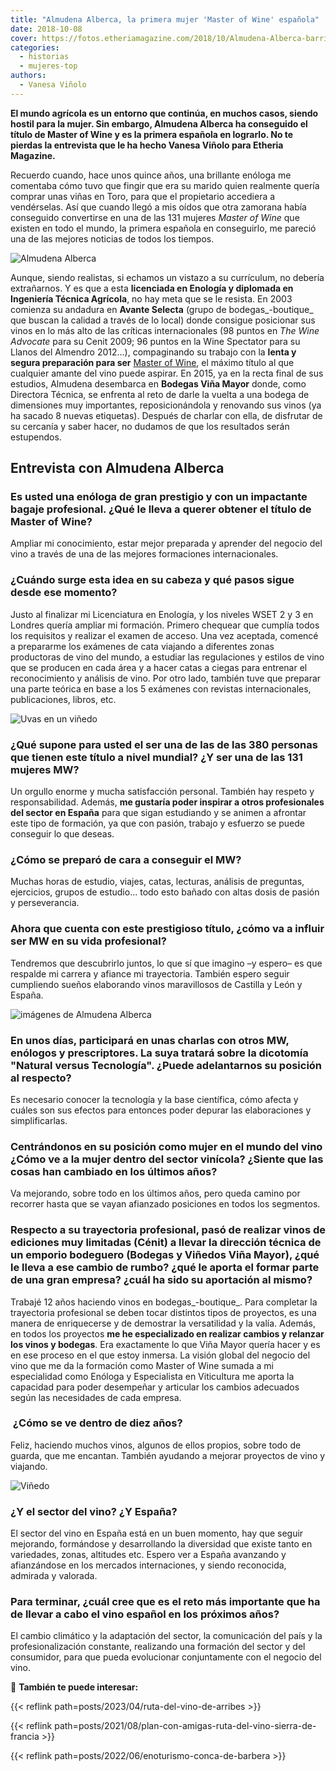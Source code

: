 ```yaml
---
title: "Almudena Alberca, la primera mujer 'Master of Wine' española"
date: 2018-10-08
cover: https://fotos.etheriamagazine.com/2018/10/Almudena-Alberca-barricas.jpg
categories: 
  - historias
  - mujeres-top
authors: 
  - Vanesa Viñolo
---
```


**El mundo agrícola es un entorno que continúa, en muchos casos, siendo hostil para la 
mujer. Sin embargo, Almudena Alberca ha conseguido el título de Master of Wine y es la 
primera española en lograrlo. No te pierdas la entrevista que le ha hecho Vanesa Viñolo 
para Etheria Magazine.** 

Recuerdo cuando, hace unos quince años, una brillante enóloga me comentaba cómo tuvo que 
fingir que era su marido quien realmente quería comprar unas viñas en Toro, para que el 
propietario accediera a vendérselas. Así que cuando llegó a mis oídos que otra zamorana 
había conseguido convertirse en una de las 131 mujeres _Master of Wine_ que existen en 
todo el mundo, la primera española en conseguirlo, me pareció una de las mejores 
noticias de todos los tiempos. 

![Almudena Alberca](https://fotos.etheriamagazine.com/2018/10/AlmudenaAlberca_WINEMAKER_VINAMAYOR-1.jpg "Almudena Alberca es la primera mujer Master of Wine española.")

Aunque, siendo realistas, si echamos un vistazo a su currículum, no debería extrañarnos. 
Y es que a esta **licenciada en Enología y diplomada en Ingeniería Técnica Agrícola**, 
no hay meta que se le resista. En 2003 comienza su andadura en **Avante Selecta** (grupo 
de bodegas_\-boutique_ que buscan la calidad a través de lo local) donde consigue 
posicionar sus vinos en lo más alto de las críticas internacionales (98 puntos en _The 
Wine Advocate_ para su Cenit 2009; 96 puntos en la Wine Spectator para su Llanos del 
Almendro 2012…), compaginando su trabajo con la **lenta y segura preparación para ser** 
[Master of Wine](https://www.mastersofwine.org/), el máximo título al que cualquier 
amante del vino puede aspirar. En 2015, ya en la recta final de sus estudios, Almudena 
desembarca en **Bodegas Viña Mayor** donde, como Directora Técnica, se enfrenta al reto 
de darle la vuelta a una bodega de dimensiones muy importantes, reposicionándola y 
renovando sus vinos (ya ha sacado 8 nuevas etiquetas). Después de charlar con ella, de 
disfrutar de su cercanía y saber hacer, no dudamos de que los resultados serán 
estupendos. 

## Entrevista con Almudena Alberca

### Es usted una enóloga de gran prestigio y con un impactante bagaje profesional. ¿Qué le lleva a querer obtener el título de Master of Wine?

Ampliar mi conocimiento, estar mejor preparada y aprender del negocio del vino a través 
de una de las mejores formaciones internacionales. 

### ¿Cuándo surge esta idea en su cabeza y qué pasos sigue desde ese momento?

Justo al finalizar mi Licenciatura en Enología, y los niveles WSET 2 y 3 en Londres 
quería ampliar mi formación. Primero chequear que cumplía todos los requisitos y 
realizar el examen de acceso. Una vez aceptada, comencé a prepararme los exámenes de 
cata viajando a diferentes zonas productoras de vino del mundo, a estudiar las 
regulaciones y estilos de vino que se producen en cada área y a hacer catas a ciegas 
para entrenar el reconocimiento y análisis de vino. Por otro lado, también tuve que 
preparar una parte teórica en base a los 5 exámenes con revistas internacionales, 
publicaciones, libros, etc. 

![Uvas en un viñedo](https://fotos.etheriamagazine.com/2018/10/uvas.jpg "Uvas en un viñedo.")

### ¿Qué supone para usted el ser una de las de las 380 personas que tienen este título a nivel mundial? ¿Y ser una de las 131 mujeres MW?

Un orgullo enorme y mucha satisfacción personal. También hay respeto y responsabilidad. 
Además, **me gustaría poder inspirar a otros profesionales del sector en España** para 
que sigan estudiando y se animen a afrontar este tipo de formación, ya que con pasión, 
trabajo y esfuerzo se puede conseguir lo que deseas. 

### ¿Cómo se preparó de cara a conseguir el MW?

Muchas horas de estudio, viajes, catas, lecturas, análisis de preguntas, ejercicios, 
grupos de estudio... todo esto bañado con altas dosis de pasión y perseverancia. 

### Ahora que cuenta con este prestigioso título, ¿cómo va a influir ser MW en su vida profesional?

Tendremos que descubrirlo juntos, lo que sí que imagino –y espero– es que respalde mi 
carrera y afiance mi trayectoria. También espero seguir cumpliendo sueños elaborando 
vinos maravillosos de Castilla y León y España. 

![imágenes de Almudena Alberca](https://fotos.etheriamagazine.com/2018/10/fotos-almudena-alberca.jpg "Almudena Alberca está licenciada en Enología y diplomada en Ingeniería Técnica Agrícola.")

### En unos días, participará en unas charlas con otros MW, enólogos y prescriptores. La suya tratará sobre la dicotomía "Natural versus Tecnología". ¿Puede adelantarnos su posición al respecto?

Es necesario conocer la tecnología y la base científica, cómo afecta y cuáles son sus 
efectos para entonces poder depurar las elaboraciones y simplificarlas. 

### Centrándonos en su posición como mujer en el mundo del vino ¿Cómo ve a la mujer dentro del sector vinícola? ¿Siente que las cosas han cambiado en los últimos años?

Va mejorando, sobre todo en los últimos años, pero queda camino por recorrer hasta que 
se vayan afianzado posiciones en todos los segmentos. 

### Respecto a su trayectoria profesional, pasó de realizar vinos de ediciones muy limitadas (Cénit) a llevar la dirección técnica de un emporio bodeguero (Bodegas y Viñedos Viña Mayor), ¿qué le lleva a ese cambio de rumbo? ¿qué le aporta el formar parte de una gran empresa? ¿cuál ha sido su aportación al mismo?

Trabajé 12 años haciendo vinos en bodegas_\-boutique_. Para completar la trayectoria 
profesional se deben tocar distintos tipos de proyectos, es una manera de enriquecerse y 
de demostrar la versatilidad y la valía. Además, en todos los proyectos **me he 
especializado en realizar cambios y relanzar los vinos y bodegas**. Era exactamente lo 
que Viña Mayor quería hacer y es en ese proceso en el que estoy inmersa. La visión 
global del negocio del vino que me da la formación como Master of Wine sumada a mi 
especialidad como Enóloga y Especialista en Viticultura me aporta la capacidad para 
poder desempeñar y articular los cambios adecuados según las necesidades de cada 
empresa. 

###  ¿Cómo se ve dentro de diez años?

Feliz, haciendo muchos vinos, algunos de ellos propios, sobre todo de guarda, que me 
encantan. También ayudando a mejorar proyectos de vino y viajando. 

![Viñedo](https://fotos.etheriamagazine.com/2018/10/vinas-en-otono.jpg "Viñedo.")

### ¿Y el sector del vino? ¿Y España?

El sector del vino en España está en un buen momento, hay que seguir mejorando, 
formándose y desarrollando la diversidad que existe tanto en variedades, zonas, 
altitudes etc. Espero ver a España avanzando y afianzándose en los mercados 
internaciones, y siendo reconocida, admirada y valorada. 

### Para terminar, ¿cuál cree que es el reto más importante que ha de llevar a cabo el vino español en los próximos años?

El cambio climático y la adaptación del sector, la comunicación del país y la 
profesionalización constante, realizando una formación del sector y del consumidor, para 
que pueda evolucionar conjuntamente con el negocio del vino. 

📌 **También te puede interesar:** 

{{< reflink path=posts/2023/04/ruta-del-vino-de-arribes >}} 

{{< reflink path=posts/2021/08/plan-con-amigas-ruta-del-vino-sierra-de-francia >}} 

{{< reflink path=posts/2022/06/enoturismo-conca-de-barbera >}}
